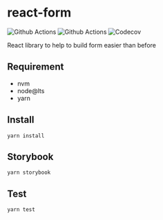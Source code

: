 # react-form

![Github Actions](https://github.com/seonghyeonkimm/react-form/workflows/chromatic/badge.svg)
![Github Actions](https://github.com/seonghyeonkimm/react-form/workflows/production/badge.svg)
![Codecov](https://img.shields.io/codecov/c/github/seonghyeonkimm/react-form)

React library to help to build form easier than before

## Requirement

- nvm
- node@lts
- yarn

## Install

```shellscript
yarn install
```

## Storybook

```shellscript
yarn storybook
```

## Test

```shellscript
yarn test
```
